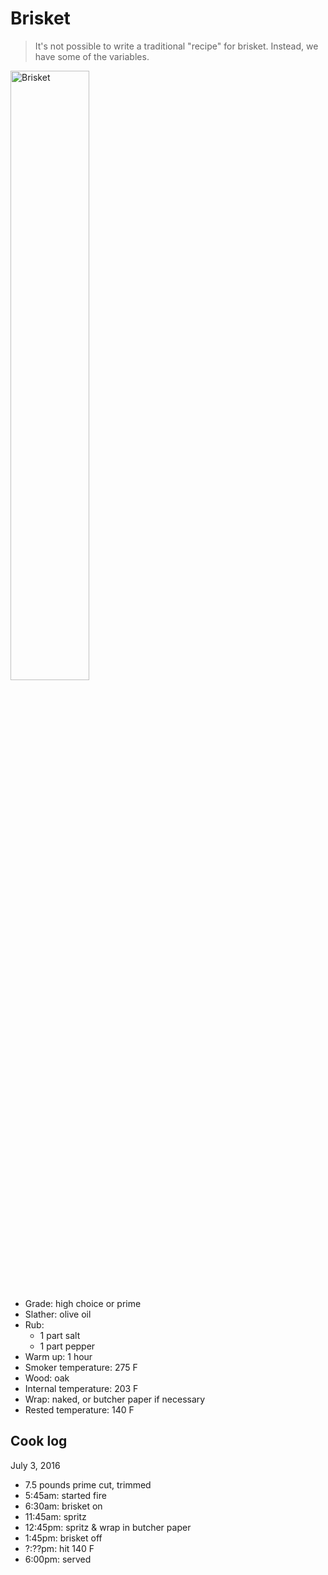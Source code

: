 Brisket
=======

> It's not possible to write a traditional "recipe" for brisket. Instead, we have some of the variables.

<img src="https://pbs.twimg.com/media/Ch9lOnWVIAAIhjP.jpg:large" alt="Brisket" width="50%" />

- Grade: high choice or prime
- Slather: olive oil
- Rub:
  - 1 part salt
  - 1 part pepper
- Warm up: 1 hour
- Smoker temperature: 275 F
- Wood: oak
- Internal temperature: 203 F
- Wrap: naked, or butcher paper if necessary
- Rested temperature: 140 F

Cook log
--------

July 3, 2016

- 7.5 pounds prime cut, trimmed
- 5:45am: started fire
- 6:30am: brisket on
- 11:45am: spritz
- 12:45pm: spritz & wrap in butcher paper
- 1:45pm: brisket off
- ?:??pm: hit 140 F
- 6:00pm: served

